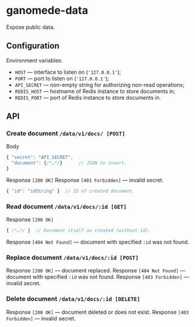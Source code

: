 # ganomede-data

Expose public data.

## Configuration

Environment variables:

* `HOST` — interface to listen on (`'127.0.0.1'`);
* `PORT` — port to listen on (`'127.0.0.1'`);
* `API_SECRET` — non-empty string for authorizing non-read operations;
* `REDIS_HOST` — hostname of Redis instance to store documents in;
* `REDIS_PORT` — port of Redis instance to store documents in.

## API

### Create document `/data/v1/docs/ [POST]`

Body

``` js
{ "secret": "API_SECRET",
  "document": {/*…*/}      // JSON to insert.
}
```

Response `[200 OK]`
Response `[403 Forbidden]` — invalid secret.

``` js
{ "id": "idString" }  // ID of created document.
```

### Read document `/data/v1/docs/:id [GET]`

Response `[200 OK]`

``` js
{ /*…*/ }  // Document itself as created (without id).
```

Response `[404 Not Found]` — document with specified `:id` was not found.

### Replace document `/data/v1/docs/:id [POST]`

Response `[200 OK]` — document replaced.
Response `[404 Not Found]` — document with specified `:id` was not found.
Response `[403 Forbidden]` — invalid secret.

### Delete document `/data/v1/docs/:id [DELETE]`

Response `[200 OK]` — document deleted or does not exist.
Response `[403 Forbidden]` — invalid secret.
